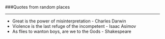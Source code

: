 [//]: Quotes
###Quotes from random places

----


- Great is the power of misinterpretation - Charles Darwin
- Violence is the last refuge of the incompetent - Isaac Asimov
- As flies to wanton boys, are we to the Gods - Shakespeare
